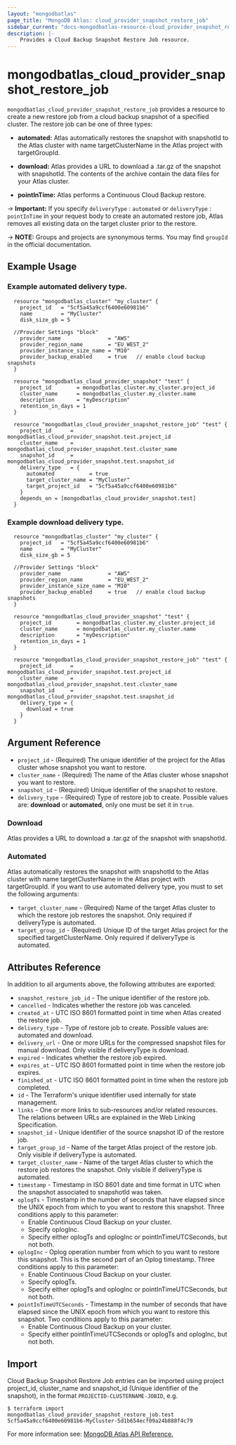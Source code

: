 ```yaml
---
layout: "mongodbatlas"
page_title: "MongoDB Atlas: cloud_provider_snapshot_restore_job"
sidebar_current: "docs-mongodbatlas-resource-cloud_provider_snapshot_restore_job"
description: |-
    Provides a Cloud Backup Snapshot Restore Job resource.
---
```


# mongodbatlas_cloud_provider_snapshot_restore_job

`mongodbatlas_cloud_provider_snapshot_restore_job` provides a resource to create a new restore job from a cloud backup snapshot of a specified cluster. The restore job can be one of three types: 
* **automated:** Atlas automatically restores the snapshot with snapshotId to the Atlas cluster with name targetClusterName in the Atlas project with targetGroupId.

* **download:** Atlas provides a URL to download a .tar.gz of the snapshot with snapshotId. The contents of the archive contain the data files for your Atlas cluster.

* **pointInTime:**  Atlas performs a Continuous Cloud Backup restore.

-> **Important:** If you specify `deliveryType` : `automated` or `deliveryType` : `pointInTime` in your request body to create an automated restore job, Atlas removes all existing data on the target cluster prior to the restore.

-> **NOTE:** Groups and projects are synonymous terms. You may find `groupId` in the official documentation.

## Example Usage

### Example automated delivery type.

```hcl
  resource "mongodbatlas_cluster" "my_cluster" {
    project_id   = "5cf5a45a9ccf6400e60981b6"
    name         = "MyCluster"
    disk_size_gb = 5

  //Provider Settings "block"
    provider_name               = "AWS"
    provider_region_name        = "EU_WEST_2"
    provider_instance_size_name = "M10"
    provider_backup_enabled     = true   // enable cloud backup snapshots
  }

  resource "mongodbatlas_cloud_provider_snapshot" "test" {
    project_id        = mongodbatlas_cluster.my_cluster.project_id
    cluster_name      = mongodbatlas_cluster.my_cluster.name
    description       = "myDescription"
    retention_in_days = 1
  }

  resource "mongodbatlas_cloud_provider_snapshot_restore_job" "test" {
    project_id      = mongodbatlas_cloud_provider_snapshot.test.project_id
    cluster_name    = mongodbatlas_cloud_provider_snapshot.test.cluster_name
    snapshot_id     = mongodbatlas_cloud_provider_snapshot.test.snapshot_id
    delivery_type   = {
      automated           = true
      target_cluster_name = "MyCluster"
      target_project_id   = "5cf5a45a9ccf6400e60981b6"
    }
    depends_on = [mongodbatlas_cloud_provider_snapshot.test]
  }
```

### Example download delivery type.

```hcl
  resource "mongodbatlas_cluster" "my_cluster" {
    project_id   = "5cf5a45a9ccf6400e60981b6"
    name         = "MyCluster"
    disk_size_gb = 5

  //Provider Settings "block"
    provider_name               = "AWS"
    provider_region_name        = "EU_WEST_2"
    provider_instance_size_name = "M10"
    provider_backup_enabled     = true   // enable cloud backup snapshots
  }

  resource "mongodbatlas_cloud_provider_snapshot" "test" {
    project_id        = mongodbatlas_cluster.my_cluster.project_id
    cluster_name      = mongodbatlas_cluster.my_cluster.name
    description       = "myDescription"
    retention_in_days = 1
  }
  
  resource "mongodbatlas_cloud_provider_snapshot_restore_job" "test" {
    project_id      = mongodbatlas_cloud_provider_snapshot.test.project_id
    cluster_name    = mongodbatlas_cloud_provider_snapshot.test.cluster_name
    snapshot_id     = mongodbatlas_cloud_provider_snapshot.test.snapshot_id
    delivery_type = {
      download = true
    }
  }
```

## Argument Reference

* `project_id` - (Required) The unique identifier of the project for the Atlas cluster whose snapshot you want to restore.
* `cluster_name` - (Required) The name of the Atlas cluster whose snapshot you want to restore.
* `snapshot_id` - (Required) Unique identifier of the snapshot to restore.
* `delivery_type` - (Required) Type of restore job to create. Possible values are: **download** or **automated**, only one must be set it in ``true``.

### Download
Atlas provides a URL to download a .tar.gz of the snapshot with snapshotId. 

### Automated
Atlas automatically restores the snapshot with snapshotId to the Atlas cluster with name targetClusterName in the Atlas project with targetGroupId. if you want to use automated delivery type, you must to set the following arguments:

* `target_cluster_name` - (Required) 	Name of the target Atlas cluster to which the restore job restores the snapshot. Only required if deliveryType is automated.
* `target_group_id` - (Required) 	Unique ID of the target Atlas project for the specified targetClusterName. Only required if deliveryType is automated.


## Attributes Reference

In addition to all arguments above, the following attributes are exported:

* `snapshot_restore_job_id` - The unique identifier of the restore job.
* `cancelled` -	Indicates whether the restore job was canceled.
* `created_at` -	UTC ISO 8601 formatted point in time when Atlas created the restore job.
* `delivery_type` - Type of restore job to create. Possible values are: automated and download.
* `delivery_url` -	One or more URLs for the compressed snapshot files for manual download. Only visible if deliveryType is download.
* `expired` -	Indicates whether the restore job expired.
* `expires_at` -	UTC ISO 8601 formatted point in time when the restore job expires.
* `finished_at` -	UTC ISO 8601 formatted point in time when the restore job completed.
* `id` -	The Terraform's unique identifier used internally for state management.
* `links` -	One or more links to sub-resources and/or related resources. The relations between URLs are explained in the Web Linking Specification.
* `snapshot_id` -	Unique identifier of the source snapshot ID of the restore job.
* `target_group_id` -	Name of the target Atlas project of the restore job. Only visible if deliveryType is automated.
* `target_cluster_name` -	Name of the target Atlas cluster to which the restore job restores the snapshot. Only visible if deliveryType is automated.
* `timestamp` - Timestamp in ISO 8601 date and time format in UTC when the snapshot associated to snapshotId was taken.
* `oplogTs` - Timestamp in the number of seconds that have elapsed since the UNIX epoch from which to you want to restore this snapshot.
    Three conditions apply to this parameter:
    * Enable Continuous Cloud Backup on your cluster.
    * Specify oplogInc.
    * Specify either oplogTs and oplogInc or pointInTimeUTCSeconds, but not both.
* `oplogInc` - Oplog operation number from which to you want to restore this snapshot. This is the second part of an Oplog timestamp.
    Three conditions apply to this parameter:
    * Enable Continuous Cloud Backup on your cluster.
    * Specify oplogTs.
    * Specify either oplogTs and oplogInc or pointInTimeUTCSeconds, but not both.
* `pointInTimeUTCSeconds` - Timestamp in the number of seconds that have elapsed since the UNIX epoch from which you want to restore this snapshot.
    Two conditions apply to this parameter:
    * Enable Continuous Cloud Backup on your cluster.
    * Specify either pointInTimeUTCSeconds or oplogTs and oplogInc, but not both.

## Import

Cloud Backup Snapshot Restore Job entries can be imported using project project_id, cluster_name and snapshot_id (Unique identifier of the snapshot), in the format `PROJECTID-CLUSTERNAME-JOBID`, e.g.

```
$ terraform import mongodbatlas_cloud_provider_snapshot_restore_job.test 5cf5a45a9ccf6400e60981b6-MyCluster-5d1b654ecf09a24b888f4c79
```

For more information see: [MongoDB Atlas API Reference.](https://docs.atlas.mongodb.com/reference/api/cloud-backup/restore/restores/)